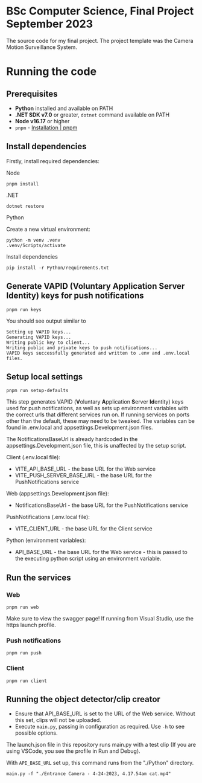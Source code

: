 # BSc Computer Science, Final Project September 2023

The source code for my final project. The project template was the Camera Motion Surveillance System.

# Running the code

## Prerequisites
* **Python** installed and available on PATH
* **.NET SDK v7.0** or greater, `dotnet` command available on PATH
* **Node v16.17** or higher
* `pnpm` - [Installation | pnpm](https://pnpm.io/installation)


## Install dependencies
Firstly, install required dependencies:

Node
```
pnpm install
```

.NET
```
dotnet restore
```

Python

Create a new virtual environment:
```
python -m venv .venv
.venv/Scripts/activate
```

Install dependencies
```
pip install -r Python/requirements.txt
```

## Generate VAPID (**V**oluntary **A**pplication **S**erver **Id**entity) keys for push notifications

```
pnpm run keys
```

You should see output similar to
```
Setting up VAPID keys...
Generating VAPID keys...
Writing public key to client...
Writing public and private keys to push notifications...
VAPID keys successfully generated and written to .env and .env.local files.
```

## Setup local settings
```
pnpm run setup-defaults
```

This step generates VAPID (**V**oluntary **A**pplication **S**erver **Id**entity) keys used for push notifications, as well as sets up environment variables with the correct urls that different services run on. If running services on ports other than the default, these may need to be tweaked. The variables can be found in .env.local and appsettings.Development.json files.

The NotificationsBaseUrl is already hardcoded in the appsettings.Development.json file, this is unaffected by the setup script.

Client (.env.local file):
* VITE_API_BASE_URL - the base URL for the Web service
* VITE_PUSH_SERVER_BASE_URL - the base URL for the PushNotifications service

Web (appsettings.Development.json file):
* NotificationsBaseUrl - the base URL for the PushNotifications service

PushNotifications (.env.local file):
* VITE_CLIENT_URL - the base URL for the Client service

Python (environment variables):
* API_BASE_URL - the base URL for the Web service - this is passed to the executing python script using an environment variable.

## Run the services

### Web
```
pnpm run web
```
Make sure to view the swagger page!
If running from Visual Studio, use the https launch profile.

### Push notifications

```
pnpm run push
```

### Client

```
pnpm run client
```

## Running the object detector/clip creator

* Ensure that API_BASE_URL is set to the URL of the Web service. Without this set, clips will not be uploaded.
* Execute `main.py`, passing in configuration as required. Use `-h` to see possible options.

The launch.json file in this repository runs main.py with a test clip (If you are using VSCode, you see the profile in Run and Debug).

With `API_BASE_URL` set up, this command runs from the "./Python" directory.
```
main.py -f "./Entrance Camera - 4-24-2023, 4.17.54am cat.mp4"
```
